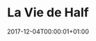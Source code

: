 ---
title: "La Vie de Half"
date: 2017-12-04T00:00:01+01:00
refurl: "https://amzn.to/2CpumXP"
originalTitle: "Half Life"
---